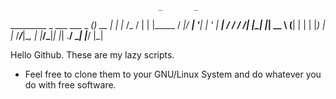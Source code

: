                                      _       _   
 _________   _         ___  ___ _ __(_)_ __ | |_ 
|_  /_  / | | |_____  / __|/ __| '__| | '_ \| __|
 / / / /| |_| |_____| \__ \ (__| |  | | |_) | |_ 
/___/___|\__, |       |___/\___|_|  |_| .__/ \__|
         |___/                        |_|        

Hello Github. These are my lazy scripts.

+ Feel free to clone them to your GNU/Linux System and do whatever you do with free software.